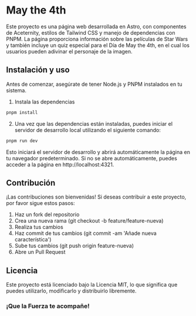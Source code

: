 # May the 4th

Este proyecto es una página web desarrollada en Astro, con componentes de Aceternity, estilos de Tailwind CSS y manejo de dependencias con PNPM. La página proporciona información sobre las películas de Star Wars y también incluye un quiz especial para el Día de May the 4th, en el cual los usuarios pueden adivinar el personaje de la imagen.

## Instalación y uso

Antes de comenzar, asegúrate de tener Node.js y PNPM instalados en tu sistema.

1. Instala las dependencias

```bash
pnpm install
```

2. Una vez que las dependencias están instaladas, puedes iniciar el servidor de desarrollo local utilizando el siguiente comando:

```bash
pnpm run dev
```

Esto iniciará el servidor de desarrollo y abrirá automáticamente la página en tu navegador predeterminado. Si no se abre automáticamente, puedes acceder a la página en http://localhost:4321.

## Contribución

¡Las contribuciones son bienvenidas! Si deseas contribuir a este proyecto, por favor sigue estos pasos:

1. Haz un fork del repositorio
2. Crea una nueva rama (git checkout -b feature/feature-nueva)
3. Realiza tus cambios
4. Haz commit de tus cambios (git commit -am 'Añade nueva característica')
5. Sube tus cambios (git push origin feature-nueva)
6. Abre un Pull Request

## Licencia

Este proyecto está licenciado bajo la Licencia MIT, lo que significa que puedes utilizarlo, modificarlo y distribuirlo libremente.

### **¡Que la Fuerza te acompañe!**
